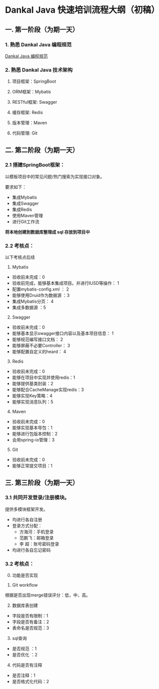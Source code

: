 # Dankal Java 快速培训流程大纲（初稿）

## 一. 第一阶段（为期一天）
### 1. 熟悉 Dankal Java 编程规范
[Dankal Java 编程规范](https://git.dankal.cn/manage/documents/blob/master/javaee/Dankal%20Java%E5%BC%80%E5%8F%91%E8%A7%84%E8%8C%83.md)

### 2. 熟悉 Dankal Java 技术架构

1. 项目框架：SpringBoot

2. ORM框架：Mybatis

3. RESTful框架: Swagger

4. 缓存框架: Redis

5. 版本管理：Maven

6. 代码管理: Git


## 二. 第二阶段（为期一天）
### 2.1 搭建SpringBoot框架：  

以模板项目中的常见问题/热门搜索为实现接口对象。

要求如下：

- 集成Mybatis
- 集成Swagger
- 集成Redis
- 使用Maven管理
- 进行Git工作流

**将本地创建到数据库整理成 sql 存放到项目中**

### 2.2 考核点：
以下考核点后续

1. Mybatis

  - 验收前未完成：0
  - 验收前完成，能够基本集成项目。并进行IUSD等操作： 1
  - 配置mybatis-config.xml ： 2
  - 能够使用Druid作为数据源 ：3
  - 集成Mybatis分页： 4
  - 集成多数据源 ：5

2. Swagger

  - 验收前未完成：0
  - 能够基本显示swagger接口内容以及基本项目信息： 1
  - 能够规范编写接口文档： 2
  - 能够屏蔽不必要Controller： 3
  - 能够配置自定义的heard： 4   

3. Redis

  - 验收前未完成：0
  - 能够在项目中实现并使用redis：1
  - 能够提供基类封装：2
  - 能够配合CacheManage实现redis：3
  - 能够实现Key策略：4
  - 能够实现消息队列：5

4. Maven

  - 验收前未完成：0
  - 能够实现基本导包：1
  - 能够进行包版本控制：2
  - 会用spring-io管理：3

5. Git

  - 验收前未完成：0
  - 能够正常提交项目：1

## 三. 第三阶段（为期一天）
### 3.1 共同开发登录/注册模块。
提供多模块框架开发。

- 均进行各自注册
- 登录方式分配：
  - 方海河：手机登录
  - 范鹏飞：邮箱登录
  - 李  超：账号密码登录
- 均进行各自忘记密码

### 3.2 考核点：
0. 功能是否实现

1. Git workflow

 根据是否出现merge错误评分：低，中，高。  

2. 数据库表创建

  - 字段是否有限制：1
  - 字段是否有备注：2
  - 表命名是否规范：3

3. sql查询

  - 是否规范 ：1
  - 是否优化 ：2

4. 代码是否有注释

  - 是否注释：1
  - 是否格式化代码：2

